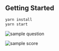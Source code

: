 ## Getting Started

```js
yarn install
yarn start
```

![sample question](https://cl.ly/0y1G0F1N1Z2T/download/Image%202018-07-02%20at%201.30.02%20AM.png)

![sample score](https://cl.ly/2p1r3X3n0904/download/Image%202018-07-02%20at%201.31.41%20AM.png)
